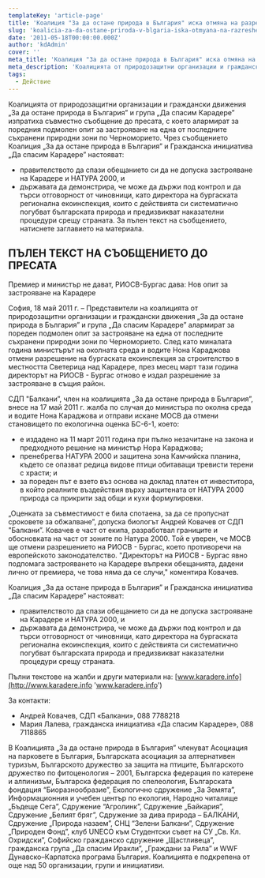 ```yaml
---
templateKey: 'article-page'
title: 'Коалиция "За да остане природа в България" иска отмяна на разрешението за строителство на Карадере'
slug: 'koalicia-za-da-ostane-priroda-v-blgaria-iska-otmyana-na-razreshenieto-za-stroitelstvo-na-karadere'
date: '2011-05-18T00:00:00.000Z'
author: 'kdAdmin'
cover: ''
meta_title: 'Коалиция "За да остане природа в България" иска отмяна на разрешението за строителство на Карадере'
meta_description: 'Коалицията от природозащитни организации и граждански движения „За да остане природа в България” и група „Да спасим Карадере” изпратиха съвместно съобщение до пресата, с което алармират за поредния подмолен опит за застрояване на една от последните съхранени природни зони по Черноморието.'
tags:
  - Действие
---
```


Коалицията от природозащитни организации и граждански движения „За да остане природа в България” и група „Да спасим Карадере” изпратиха съвместно съобщение до пресата, с което алармират за поредния подмолен опит за застрояване на една от последните съхранени природни зони по Черноморието. Чрез съобщението Коалиция „За да остане природа в България” и Гражданска инициатива „Да спасим Карадере” настояват:

- правителството да спази обещанието си да не допуска застрояване на Карадере и НАТУРА 2000, и
- държавата да демонстрира, че може да държи под контрол и да търси отговорност от чиновници, като директора на бургаската регионална екоинспекция, които с действията си систематично погубват българската природа и предизвикват наказателни процедури срещу страната.
  За пълен текст на съобщението, натиснете заглавието на материала.

## ПЪЛЕН ТЕКСТ НА СЪОБЩЕНИЕТО ДО ПРЕСАТА

Премиер и министър не дават, РИОСВ-Бургас дава: Нов опит за застрояване на Карадере

София, 18 май 2011 г. – Представители на коалицията от природозащитни организации и граждански движения „За да остане природа в България” и група „Да спасим Карадере” алармират за пореден подмолен опит за застрояване на една от последните съхранени природни зони по Черноморието. След като миналата година министърът на околната среда и водите Нона Караджова отмени разрешение на бургаската екоинспекция за строителство в местността Светерица над Карадере, през месец март тази година директорът на РИОСВ - Бургас отново е издал разрешение за застрояване в същия район.

СДП "Балкани”, член на коалицията „За да остане природа в България”, внесе на 17 май 2011 г. жалба по случая до министъра по околна среда и водите Нона Караджова и отправи искане МОСВ да отмени становището по екологична оценка БС-6-1, което:

- е издадено на 11 март 2011 година при пълно незачитане на закона и предходното решение на министър Нора Караджова;
- пренебрегва НАТУРА 2000 и защитена зона Камчийска планина, където се опазват редица видове птици обитаващи тревисти терени с храсти; и
- за пореден път е взето въз основа на доклад платен от инвеститора, в който реалните въздействия върху защитената от НАТУРА 2000 природа са прикрити зад общи и кухи формулировки.

„Оценката за съвместимост е била спотаена, за да се пропуснат сроковете за обжалване”, допуска биологът Андрей Ковачев от СДП "Балкани”. Ковачев е част от екипа, разработвал границите и обосновката на част от зоните по Натура 2000. Той е уверен, че МОСВ ще отмени разрешението на РИОСВ - Бургас, което противоречи на европейското законодателство. "Директорът на РИОСВ - Бургас явно подпомага застрояването на Карадере въпреки обещанията, дадени лично от премиера, че това няма да се случи," коментира Ковачев.

Коалиция „За да остане природа в България” и Гражданска инициатива „Да спасим Карадере” настояват:

- правителството да спази обещанието си да не допуска застрояване на Карадере и НАТУРА 2000, и
- държавата да демонстрира, че може да държи под контрол и да търси отговорност от чиновници, като директора на бургаската регионална екоинспекция, които с действията си систематично погубват българската природа и предизвикват наказателни процедури срещу страната.

Пълни текстове на жалби и други материали на: [www.karadere.info](http://www.karadere.info 'www.karadere.info')

За контакти:

- Андрей Ковачев, СДП «Балкани», 088 7788218
- Мария Лалева, гражданска инициатива «Да спасим Карадере», 088 7118865

В Коалицията „За да остане природа в България” членуват Асоциация на парковете в България, Българската асоциация за алтернативен туризъм, Българското дружество за защита на птиците, Българското дружество по фитоценология – 2001, Българска федерация по катерене и алпинизъм, Българска федерация по спелеология, Българската фондация “Биоразнообразие”, Екологично сдружение „За Земята”, Информационния и учебен център по екология, Народно читалище „Бъдеще Сега”, Сдружение “Агролинк”, Сдружение „Байкария”, Сдружение „Белият бряг”, Сдружение за дива природа – БАЛКАНИ, Сдружение „Природа назаем”, СНЦ “Зелени Балкани”, Сдружение „Природен Фонд”, клуб UNECO към Студентски съвет на СУ „Св. Кл. Охридски”, Софийско гражданско сдружение „Щастливеца”, гражданска група „Да спасим Иракли”, „Граждани за Рила” и WWF Дунавско–Карпатска програма България. Коалицията е подкрепена от още над 50 организации, групи и инициативи.
